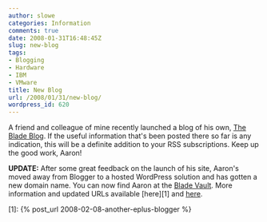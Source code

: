 ```yaml
---
author: slowe
categories: Information
comments: true
date: 2008-01-31T16:48:45Z
slug: new-blog
tags:
- Blogging
- Hardware
- IBM
- VMware
title: New Blog
url: /2008/01/31/new-blog/
wordpress_id: 620
---
```


A friend and colleague of mine recently launched a blog of his own, [The Blade Blog](http://aarondelp.blogspot.com/). If the useful information that's been posted there so far is any indication, this will be a definite addition to your RSS subscriptions. Keep up the good work, Aaron!

**UPDATE:** After some great feedback on the launch of his site, Aaron's moved away from Blogger to a hosted WordPress solution and has gotten a new domain name. You can now find Aaron at the [Blade Vault](http://bladevault.info/). More information and updated URLs available [here][1] and [here](http://aarondelp.blogspot.com/2008/02/new-site-new-name.html).

[1]: {% post_url 2008-02-08-another-eplus-blogger %}
